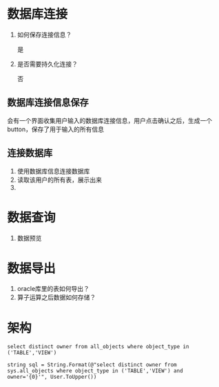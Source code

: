 # 数据库连接

1. 如何保存连接信息？

   是

2. 是否需要持久化连接？

   否

## 数据库连接信息保存

会有一个界面收集用户输入的数据库连接信息，用户点击确认之后，生成一个button，保存了用于输入的所有信息

## 连接数据库

1. 使用数据库信息连接数据库
2. 读取该用户的所有表，展示出来
3. 

# 数据查询

1. 数据预览

# 数据导出

1. oracle库里的表如何导出？
2. 算子运算之后数据如何存储？



# 架构

`select distinct owner from all_objects where object_type in ('TABLE','VIEW')`

`string sql = String.Format(@"select distinct owner from sys.all_objects where object_type in ('TABLE','VIEW') and owner='{0}'", User.ToUpper())`